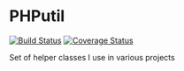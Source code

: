 # PHPutil

[![Build Status](https://github.com/zozlak/PHPutil/actions/workflows/test.yml/badge.svg)](https://github.com/zozlak/PHPutil/actions/workflows/test.yml)
[![Coverage Status](https://coveralls.io/repos/github/zozlak/PHPutil/badge.svg?branch=master)](https://coveralls.io/github/zozlak/PHPutil?branch=master)

Set of helper classes I use in various projects

